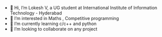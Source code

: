 - 👋 Hi, I’m Lokesh V, a UG student at International Institute of Information Technology - Hyderabad
- 👀 I’m interested in Maths , Competitive programming
- 🌱 I’m currently learning c/c++ and python
- 💞️ I’m looking to collaborate on any project

<!---
LokeshVenkatachalam/LokeshVenkatachalam is a ✨ special ✨ repository because its `README.md` (this file) appears on your GitHub profile.
You can click the Preview link to take a look at your changes.
--->
